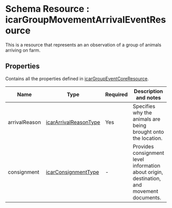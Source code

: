 # Schema Resource : icarGroupMovementArrivalEventResource

This is a resource that represents an an observation of a group of animals arriving on farm.

## Properties

Contains all the properties defined in [icarGroupEventCoreResource](../resources/icarGroupEventCoreResource.md).

| Name | Type | Required | Description and notes |
| --- | --- | --- | --- |
| arrivalReason | [icarArrivalReasonType](../../enums/icarArrivalReasonType.json) | Yes | Specifies why the animals are being brought onto the location. |
| consignment | [icarConsignmentType](../types/icarConsignmentType.md) | - | Provides consignment level information about origin, destination, and movement documents. |
